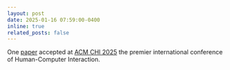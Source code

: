 ```yaml
---
layout: post
date: 2025-01-16 07:59:00-0400
inline: true
related_posts: false
---
```


One [paper](https://www.linkedin.com/posts/wolfgang-stuerzlinger-87a48030b_there-is-more-to-dwell-than-meets-the-eye-activity-7285904649163825152-fl1k?utm_source=social_share_sheet&utm_medium=member_desktop_web) accepted at [ACM CHI 2025](https://chi2025.acm.org/) the premier international conference of Human-Computer Interaction.
